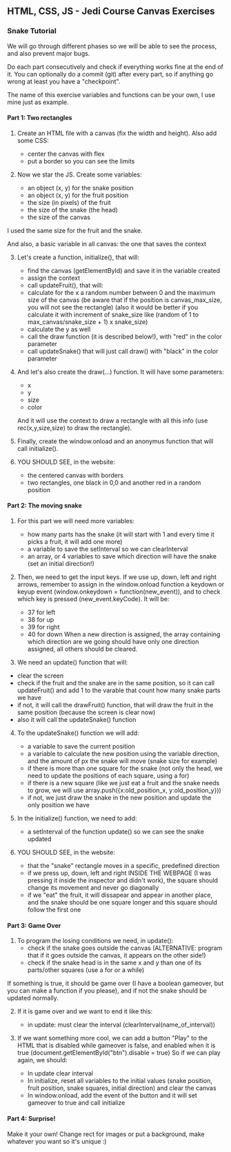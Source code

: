 HTML, CSS, JS - Jedi Course
Canvas Exercises
------------------------

### Snake Tutorial

We will go through different phases so we will be able to see the process, and also prevent major bugs.

Do each part consecutively and check if everything works fine at the end of it. You can optionally do a commit (git) after every part, so if anything go wrong at least you have a "checkpoint".

The name of this exercise variables and functions can be your own, I use mine just as example.

#### Part 1: Two rectangles

1. Create an HTML file with a canvas (fix the width and height). Also add some CSS:
   - center the canvas with flex
   - put a border so you can see the limits

2. Now we star the JS. Create some variables:
   - an object (x, y) for the snake position
   - an object (x, y) for the fruit position
   - the size (in pixels) of the fruit
   - the size of the snake (the head) 
   - the size of the canvas

  I used the same size for the fruit and the snake.

  And also, a basic variable in all canvas: the one that saves the context


3. Let's create a function, initialize(), that will:
   - find the canvas (getElementById) and save it in the variable created
   - assign the context
   - call updateFruit(), that will:
    - calculate for the x a random number between 0 and the maximum size of the canvas
      (be aware that if the position is canvas_max_size, you will not see the rectangle)
      (also it would be better if you calculate it with increment of snake_size like (random of 1 to max_canvas/snake_size + 1) x snake_size)
     - calculate the y as well
     - call the draw function (it is described below!), with "red" in the color parameter
   - call updateSnake() that will just call draw() with "black" in the color parameter


4. And let's also create the draw(...) function. It will have some parameters: 
   - x
   - y
   - size
   - color

   And it will use the context to draw a rectangle with all this info (use rec(x,y,size,size) to draw the rectangle).

5. Finally, create the window.onload and an anonymus function that will call initialize().

6. YOU SHOULD SEE, in the website:
   - the centered canvas with borders
   - two rectangles, one black in 0,0 and another red in a random position

#### Part 2: The moving snake

1. For this part we will need more variables:
   - how many parts has the snake (it will start with 1 and every time it picks a fruit, it will add one more)
   - a variable to save the setInterval so we can clearInterval
   - an array, or 4 variables to save which direction will have the snake (set an initial direction!)

2. Then, we need to get the input keys. If we use up, down, left and right arrows, remember to assign in the window.onload function a keydown or keyup event (window.onkeydown = function(new_event)), 
and to check which key is pressed (new_event.keyCode). It will be:
   - 37 for left
   - 38 for up
   - 39 for right
   - 40 for down
When a new direction is assigned, the array containing which direction are we going should have only one direction assigned, all others should be cleared.

3. We need an update() function that will:
  - clear the screen
  - check if the fruit and the snake are in the same position, so it can call updateFruit() and add 1 to the varable that count how many snake parts we have
  - if not, it will call the drawFruit() function, that will draw the fruit in the same position (because the screen is clear now)
  - also it will call the updateSnake() function

4. To the updateSnake() function we will add:
   - a variable to save the current position
   - a variable to calculate the new position using the variable direction, and the amount of px the snake will move (snake size for example)
   - if there is more than one square for the snake (not only the head, we need to update the positions of each square, using a for)
   - if there is a new square (like we just eat a fruit and the snake needs to grow, we will use array.push({x:old_position_x, y:old_position_y}))
   - if not, we just draw the snake in the new position and update the only position we have

5. In the initialize() function, we need to add:
   - a setInterval of the function update() so we can see the snake updated

6. YOU SHOULD SEE, in the website:
   - that the "snake" rectangle moves in a specific, predefined direction 
   - if we press up, down, left and right INSIDE THE WEBPAGE (I was pressing it inside the inspector and didn't work), the square should change its movement and never go diagonally
   - if we "eat" the fruit, it will dissapear and appear in another place, and the snake should be one square longer and this square should follow the first one

#### Part 3: Game Over

1. To program the losing conditions we need, in update():
   - check if the snake goes outside the canvas (ALTERNATIVE: program that if it goes outside the canvas, it appears on the other side!)
   - check if the snake head is in the same x and y than one of its parts/other squares (use a for or a while)

  If something is true, it should be game over (I have a boolean gameover, but you can make a function if you please), and if not the snake should be updated normally.

2. If it is game over and we want to end it like this:
   - in update: must clear the interval (clearInterval(name_of_interval))

3. If we want something more cool, we can add a button "Play" to the HTML that is disabled while gameover is false, and enabled when it is true (document.getElementById("btn").disable = true)
So if we can play again, we should:
   - In update clear interval
   - In initialize, reset all variables to the initial values (snake position, fruit position, snake squares, initial direction) and clear the canvas
   - In window.onload, add the event of the button and it will set gameover to true and call initialize

#### Part 4: Surprise!

Make it your own! Change rect for images or put a background, make whatever you want so it's unique :)
